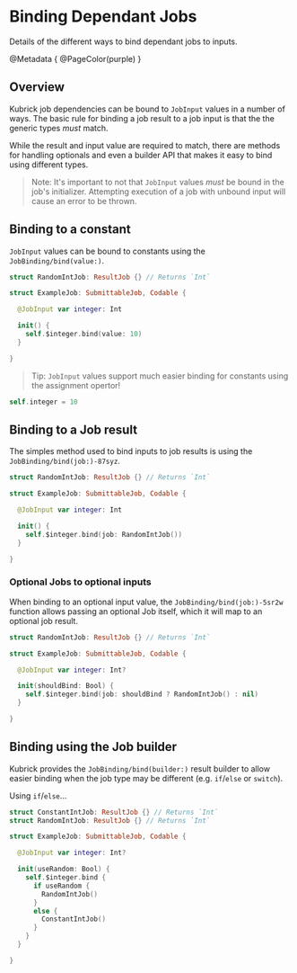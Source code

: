 # Binding Dependant Jobs

Details of the different ways to bind dependant jobs to inputs.

@Metadata {
  @PageColor(purple)
}

## Overview

Kubrick job dependencies can be bound to ``JobInput`` values in a number of ways. The basic rule for binding a job
result to a job input is that the the generic types _must_ match.   

While the result and input value are required to match, there are methods for handling optionals and even a builder
API that makes it easy to bind using different types.

> Note: It's important to not that ``JobInput`` values _must_ be bound in the job's initializer. Attempting execution
of a job with unbound input will cause an error to be thrown.


## Binding to a constant

``JobInput`` values can be bound to constants using the ``JobBinding/bind(value:)``. 

```swift
struct RandomIntJob: ResultJob {} // Returns `Int`

struct ExampleJob: SubmittableJob, Codable {

  @JobInput var integer: Int

  init() {
    self.$integer.bind(value: 10)
  }

}
```

> Tip: ``JobInput`` values support much easier binding for constants using the assignment opertor!
```swift
self.integer = 10
```


## Binding to a Job result

The simples method used to bind inputs to job results is using the ``JobBinding/bind(job:)-87syz``.

```swift
struct RandomIntJob: ResultJob {} // Returns `Int`

struct ExampleJob: SubmittableJob, Codable {

  @JobInput var integer: Int

  init() {
    self.$integer.bind(job: RandomIntJob())
  }

}
```

### Optional Jobs to optional inputs

When binding to an optional input value, the ``JobBinding/bind(job:)-5sr2w`` function allows
passing an optional Job itself, which it will map to an optional job result.

```swift
struct RandomIntJob: ResultJob {} // Returns `Int`

struct ExampleJob: SubmittableJob, Codable {

  @JobInput var integer: Int?

  init(shouldBind: Bool) {
    self.$integer.bind(job: shouldBind ? RandomIntJob() : nil)
  }

}
```

## Binding using the Job builder

Kubrick provides the ``JobBinding/bind(builder:)`` result builder to allow easier binding when the job type may be
different (e.g. `if`/`else` or `switch`).

Using `if`/`else`...
```swift
struct ConstantIntJob: ResultJob {} // Returns `Int`
struct RandomIntJob: ResultJob {} // Returns `Int`

struct ExampleJob: SubmittableJob, Codable {

  @JobInput var integer: Int?

  init(useRandom: Bool) {
    self.$integer.bind {
      if useRandom {
        RandomIntJob()
      }
      else {
        ConstantIntJob()
      }
    }
  }

}
```
